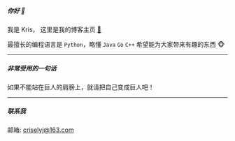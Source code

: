 
##### 你好 👋

我是 Kris， 这里是我的博客主页 [📃](https://kr1s77.github.io/)

最擅长的编程语言是 `Python`，略懂 `Java` `Go` `C++` 希望能为大家带来有趣的东西 🐵

---
##### 非常受用的一句话
如果不能站在巨人的肩膀上，就请把自己变成巨人吧！

---
##### 联系我
邮箱: criselyj@163.com
